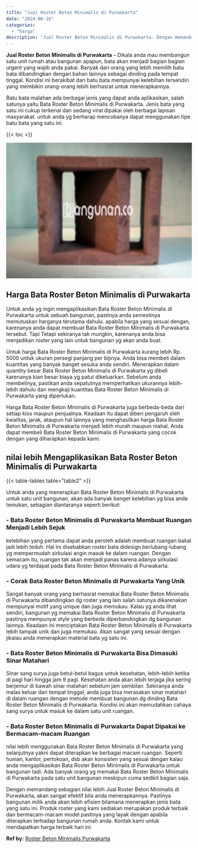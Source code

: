 ```yaml
---
title: "Jual Roster Beton Minimalis di Purwakarta"
date: "2024-06-16"
categories: 
  - "harga"
description: "Jual Roster Beton Minimalis di Purwakarta. Dengan memandang sebagian nilai lebih Jual Roster Beton Minimalis di Purwakarta, akan sangat efektif bila anda men..."
---
```


**Jual Roster Beton Minimalis di Purwakarta** – Dikala anda mau membangun satu unit rumah atau bangunan apapun, bata akan menjadi bagian bagian urgent yang wajib anda pakai. Banyak dari orang yang lebih memilih batu bata dibandingkan dengan bahan lainnya sebagai dinding pada tempat tinggal. Kondisi ini berakibat dari batu bata mempunyai kelebihan tersendiri yang membikin orang-orang lebih berhasrat untuk menerapkannya.

Batu bata malahan ada berbagai jenis yang dapat anda aplikasikan, salah satunya yaitu Bata Roster Beton Minimalis di Purwakarta. Jenis bata yang satu ini cukup terkenal dan sedang viral dipakai oleh berbagai lapisan masyarakat. untuk anda yg berharap mencobanya dapat menggunakan tipe batu bata yang satu ini.

{{< toc >}}

![Jual Roster Beton Minimalis di Purwakarta](/images/bata-roster-minimalis-38.png)

## Harga Bata Roster Beton Minimalis di Purwakarta

Untuk anda yg ingin mengaplikasikan Bata Roster Beton Minimalis di Purwakarta untuk sebuah bangunan, pastinya anda semestinya memutuskan harganya terutama dahulu. apabila harga yang sesuai dengan, karenanya anda dapat membuat Bata Roster Beton Minimalis di Purwakarta tersebut. Tapi Tetapi sekiranya tak mungkin, karenanya anda bisa menjadikan roster yang lain untuk bangunan yg akan anda buat.

Untuk harga Bata Roster Beton Minimalis di Purwakarta kurang lebih Rp. 5000 untuk ukuran persegi panjang per bijinya. Anda bisa membeli dalam kuantitas yang banyak banget sesuka anda sendiri. Menerapkan dalam quantity besar Bata Roster Beton Minimalis di Purwakarta yg dibeli karenanya kian besar biaya yg patut dikeluarkan. Sebelum anda membelinya, pastikan anda sepatutnya memperhatikan ukurannya lebih-lebih dahulu dan mengkaji kuantitas Bata Roster Beton Minimalis di Purwakarta yang diperlukan.

Harga Bata Roster Beton Minimalis di Purwakarta juga berbeda-beda dari setiap kios maupun penjualnya. Keadaan itu dapat diberi pengaruh oleh kwalitas, jarak, ataupun hal lainnya yang menghasilkan harga Bata Roster Beton Minimalis di Purwakarta menjadi lebih murah maupun mahal. Anda dapat membeli Bata Roster Beton Minimalis di Purwakarta yang cocok dengan yang diharapkan kepada kami.

## nilai lebih Mengaplikasikan Bata Roster Beton Minimalis di Purwakarta

{{< table-tables table="table2" >}}

Untuk anda yang menerapkan Bata Roster Beton Minimalis di Purwakarta untuk satu unit bangunan, akan ada banyak banget kelebihan yg bisa anda temukan, sebagian diantaranya seperti berikut:

### \- Bata Roster Beton Minimalis di Purwakarta Membuat Ruangan Menjadi Lebih Sejuk

kelebihan yang pertama dapat anda peroleh adalah membuat ruangan bakal jadi lebih teduh. Hal ini disebabkan roster bata didesign berlubang-lubang yg mempermudah sirkulasi angin masuk ke dalam ruangan. Dengan semacam itu, ruangan tak akan menjadi panas karena adanya sirkulasi udara yg terdapat pada Bata Roster Beton Minimalis di Purwakarta.

### \- Corak Bata Roster Beton Minimalis di Purwakarta Yang Unik

Sangat banyak orang yang berhasrat memakai Bata Roster Beton Minimalis di Purwakarta dibandingkan dg roster yang lain salah satunya dikarenakan mempunyai motif yang unique dan juga memukau. Kalau yg anda lihat sendiri, bangunan yg memakai Bata Roster Beton Minimalis di Purwakarta pastinya mempunyai style yang berbeda diperbandingkan dg bangunan lainnya. Keadaan ini menciptakan Bata Roster Beton Minimalis di Purwakarta lebih tampak unik dan juga memukau. Akan sangat yang sesuai dengan jikalau anda menerapkan material bata yg satu ini.

### \- Bata Roster Beton Minimalis di Purwakarta Bisa Dimasuki Sinar Matahari

Sinar sang surya juga betul-betul bagus untuk kesehatan, lebih-lebih ketika di pagi hari hingga jam 9 pagi. Kesehatan anda akan lebih terjaga jika sering berjemur di bawah sinar matahari sebelum jam sembilan. Sekiranya anda malas keluar dari tempat tinggal, anda juga bisa merasakan sinar matahari di dalam ruangan dengan metode membuat bangunan dg dinding Bata Roster Beton Minimalis di Purwakarta. Kondisi ini akan memudahkan cahaya sang surya untuk masuk ke dalam satu unit ruangan.

### \- Bata Roster Beton Minimalis di Purwakarta Dapat Dipakai ke Bermacam-macam Ruangan

nilai lebih menggunakan Bata Roster Beton Minimalis di Purwakarta yang selanjutnya yakni dapat diterapkan ke berbagai macam ruangan. Seperti hunian, kantor, pertokoan, dsb akan konsisten yang sesuai dengan kalau anda mengaplikasikan Bata Roster Beton Minimalis di Purwakarta untuk bangunan tadi. Ada banyak orang yg memakai Bata Roster Beton Minimalis di Purwakarta pada satu unit bangunan meskipun cuma sedikit bagian saja.

Dengan memandang sebagian nilai lebih Jual Roster Beton Minimalis di Purwakarta, akan sangat efektif bila anda menerapkannya. Pastinya bangunan milik anda akan lebih efisien bilamana menerapkan jenis bata yang satu ini. Produk roster yang kami sediakan merupakan produk terbaik dan bermacam-macam model pastinya yang layak dengan apabila diterapkan terhadap bangunan rumah anda. Kontak kami untuk mendapatkan harga terbaik hari ini.

**Ref by:** [Roster Beton Minimalis Purwakarta](https://id.wikipedia.org/wiki/Roster)
